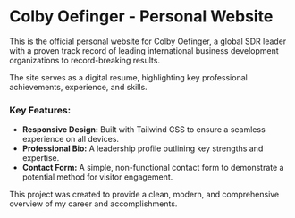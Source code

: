 # Colby Oefinger - Personal Website

This is the official personal website for Colby Oefinger, a global SDR leader with a proven track record of leading international business development organizations to record-breaking results.

The site serves as a digital resume, highlighting key professional achievements, experience, and skills.

### Key Features:

* **Responsive Design:** Built with Tailwind CSS to ensure a seamless experience on all devices.
* **Professional Bio:** A leadership profile outlining key strengths and expertise.
* **Contact Form:** A simple, non-functional contact form to demonstrate a potential method for visitor engagement.

This project was created to provide a clean, modern, and comprehensive overview of my career and accomplishments.

